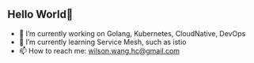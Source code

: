 ## Hello World👋



- 🔭 I’m currently working on Golang, Kubernetes, CloudNative, DevOps
- 🌱 I’m currently learning Service Mesh, such as istio
- 📫 How to reach me: wilson.wang.hc@gmail.com



